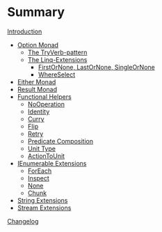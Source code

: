 # Summary

[Introduction](./introduction.md)

* [Option Monad](./option.md)
  * [The TryVerb-pattern](./try-pattern.md)
  * [The Linq-Extensions]()
    * [FirstOrNone, LastOrNone, SingleOrNone]()
    * [WhereSelect]()
* [Either Monad]()
* [Result Monad]()
* [Functional Helpers]()
  * [NoOperation]()
  * [Identity]()
  * [Curry]()
  * [Flip]()
  * [Retry]()
  * [Predicate Composition]()
  * [Unit Type]()
  * [ActionToUnit]()
* [IEnumerable Extensions]()
  * [ForEach]()
  * [Inspect]()
  * [None]()
  * [Chunk]()
* [String Extensions](./string-extensions.md)
* [Stream Extensions]()

[Changelog](changelog.md)
